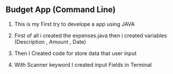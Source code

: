 ## Budget App (Command Line)

1. This is my First try to develope a app using JAVA

2. First of all i created the expenses.java then i created variables (Description , Amount , Date)

3. Then I Created code for store data that user input

4. With Scanner keyword I created input Fields in Terminal 
